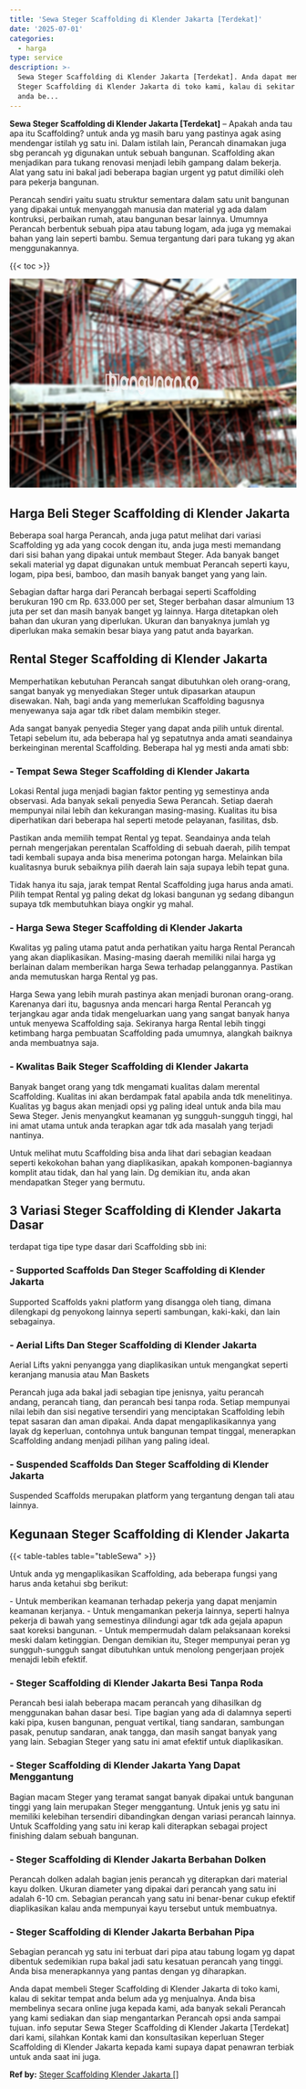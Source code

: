 ```yaml
---
title: 'Sewa Steger Scaffolding di Klender Jakarta [Terdekat]'
date: '2025-07-01'
categories:
  - harga
type: service
description: >-
  Sewa Steger Scaffolding di Klender Jakarta [Terdekat]. Anda dapat membeli
  Steger Scaffolding di Klender Jakarta di toko kami, kalau di sekitar tempat
  anda be...
---
```


**Sewa Steger Scaffolding di Klender Jakarta \[Terdekat\]** – Apakah anda tau apa itu Scaffolding? untuk anda yg masih baru yang pastinya agak asing mendengar istilah yg satu ini. Dalam istilah lain, Perancah dinamakan juga sbg perancah yg digunakan untuk sebuah bangunan. Scaffolding akan menjadikan para tukang renovasi menjadi lebih gampang dalam bekerja. Alat yang satu ini bakal jadi beberapa bagian urgent yg patut dimiliki oleh para pekerja bangunan.

Perancah sendiri yaitu suatu struktur sementara dalam satu unit bangunan yang dipakai untuk menyanggah manusia dan material yg ada dalam kontruksi, perbaikan rumah, atau bangunan besar lainnya. Umumnya Perancah berbentuk sebuah pipa atau tabung logam, ada juga yg memakai bahan yang lain seperti bambu. Semua tergantung dari para tukang yg akan menggunakannya.

{{< toc >}}

![Sewa Steger Scaffolding di Klender Jakarta [Terdekat]](/images/sewa-scaffolding-steger-23.png)

## Harga Beli Steger Scaffolding di Klender Jakarta

Beberapa soal harga Perancah, anda juga patut melihat dari variasi Scaffolding yg ada yang cocok dengan itu, anda juga mesti memandang dari sisi bahan yang dipakai untuk membaut Steger. Ada banyak banget sekali material yg dapat digunakan untuk membuat Perancah seperti kayu, logam, pipa besi, bamboo, dan masih banyak banget yang yang lain.

Sebagian daftar harga dari Perancah berbagai seperti Scaffolding berukuran 190 cm Rp. 633.000 per set, Steger berbahan dasar almunium 13 juta per set dan masih banyak banget yg lainnya. Harga ditetapkan oleh bahan dan ukuran yang diperlukan. Ukuran dan banyaknya jumlah yg diperlukan maka semakin besar biaya yang patut anda bayarkan.

## Rental Steger Scaffolding di Klender Jakarta

Memperhatikan kebutuhan Perancah sangat dibutuhkan oleh orang-orang, sangat banyak yg menyediakan Steger untuk dipasarkan ataupun disewakan. Nah, bagi anda yang memerlukan Scaffolding bagusnya menyewanya saja agar tdk ribet dalam membikin steger.

Ada sangat banyak penyedia Steger yang dapat anda pilih untuk dirental. Tetapi sebelum itu, ada beberapa hal yg sepatutnya anda amati seandainya berkeinginan merental Scaffolding. Beberapa hal yg mesti anda amati sbb:

### \- Tempat Sewa Steger Scaffolding di Klender Jakarta

Lokasi Rental juga menjadi bagian faktor penting yg semestinya anda observasi. Ada banyak sekali penyedia Sewa Perancah. Setiap daerah mempunyai nilai lebih dan kekurangan masing-masing. Kualitas itu bisa diperhatikan dari beberapa hal seperti metode pelayanan, fasilitas, dsb.

Pastikan anda memilih tempat Rental yg tepat. Seandainya anda telah pernah mengerjakan perentalan Scaffolding di sebuah daerah, pilih tempat tadi kembali supaya anda bisa menerima potongan harga. Melainkan bila kualitasnya buruk sebaiknya pilih daerah lain saja supaya lebih tepat guna.

Tidak hanya itu saja, jarak tempat Rental Scaffolding juga harus anda amati. Pilih tempat Rental yg paling dekat dg lokasi bangunan yg sedang dibangun supaya tdk membutuhkan biaya ongkir yg mahal.

### \- Harga Sewa Steger Scaffolding di Klender Jakarta

Kwalitas yg paling utama patut anda perhatikan yaitu harga Rental Perancah yang akan diaplikasikan. Masing-masing daerah memiliki nilai harga yg berlainan dalam memberikan harga Sewa terhadap pelanggannya. Pastikan anda memutuskan harga Rental yg pas.

Harga Sewa yang lebih murah pastinya akan menjadi buronan orang-orang. Karenanya dari itu, bagusnya anda mencari harga Rental Perancah yg terjangkau agar anda tidak mengeluarkan uang yang sangat banyak hanya untuk menyewa Scaffolding saja. Sekiranya harga Rental lebih tinggi ketimbang harga pembuatan Scaffolding pada umumnya, alangkah baiknya anda membuatnya saja.

### \- Kwalitas Baik Steger Scaffolding di Klender Jakarta

Banyak banget orang yang tdk mengamati kualitas dalam merental Scaffolding. Kualitas ini akan berdampak fatal apabila anda tdk menelitinya. Kualitas yg bagus akan menjadi opsi yg paling ideal untuk anda bila mau Sewa Steger. Jenis menyangkut keamanan yg sungguh-sungguh tinggi, hal ini amat utama untuk anda terapkan agar tdk ada masalah yang terjadi nantinya.

Untuk melihat mutu Scaffolding bisa anda lihat dari sebagian keadaan seperti kekokohan bahan yang diaplikasikan, apakah komponen-bagiannya komplit atau tidak, dan hal yang lain. Dg demikian itu, anda akan mendapatkan Steger yang bermutu.

## 3 Variasi Steger Scaffolding di Klender Jakarta Dasar

terdapat tiga tipe type dasar dari Scaffolding sbb ini:

### \- Supported Scaffolds Dan Steger Scaffolding di Klender Jakarta

Supported Scaffolds yakni platform yang disangga oleh tiang, dimana dilengkapi dg penyokong lainnya seperti sambungan, kaki-kaki, dan lain sebagainya.

### \- Aerial Lifts Dan Steger Scaffolding di Klender Jakarta

Aerial Lifts yakni penyangga yang diaplikasikan untuk mengangkat seperti keranjang manusia atau Man Baskets

Perancah juga ada bakal jadi sebagian tipe jenisnya, yaitu perancah andang, perancah tiang, dan perancah besi tanpa roda. Setiap mempunyai nilai lebih dan sisi negative tersendiri yang menciptakan Scaffolding lebih tepat sasaran dan aman dipakai. Anda dapat mengaplikasikannya yang layak dg keperluan, contohnya untuk bangunan tempat tinggal, menerapkan Scaffolding andang menjadi pilihan yang paling ideal.

### \- Suspended Scaffolds Dan Steger Scaffolding di Klender Jakarta

Suspended Scaffolds merupakan platform yang tergantung dengan tali atau lainnya.

## Kegunaan Steger Scaffolding di Klender Jakarta

{{< table-tables table="tableSewa" >}}

Untuk anda yg mengaplikasikan Scaffolding, ada beberapa fungsi yang harus anda ketahui sbg berikut:

\- Untuk memberikan keamanan terhadap pekerja yang dapat menjamin keamanan kerjanya. - Untuk mengamankan pekerja lainnya, seperti halnya pekerja di bawah yang semestinya dilindungi agar tdk ada gejala apapun saat koreksi bangunan. - Untuk mempermudah dalam pelaksanaan koreksi meski dalam ketinggian. Dengan demikian itu, Steger mempunyai peran yg sungguh-sungguh sangat dibutuhkan untuk menolong pengerjaan projek menajdi lebih efektif.

### \- Steger Scaffolding di Klender Jakarta Besi Tanpa Roda

Perancah besi ialah beberapa macam perancah yang dihasilkan dg menggunakan bahan dasar besi. Tipe bagian yang ada di dalamnya seperti kaki pipa, kusen bangunan, penguat vertikal, tiang sandaran, sambungan pasak, penutup sandaran, anak tangga, dan masih sangat banyak yang yang lain. Sebagian Steger yang satu ini amat efektif untuk diaplikasikan.

### \- Steger Scaffolding di Klender Jakarta Yang Dapat Menggantung

Bagian macam Steger yang teramat sangat banyak dipakai untuk bangunan tinggi yang lain merupakan Steger menggantung. Untuk jenis yg satu ini memiliki kelebihan tersendiri dibandingkan dengan variasi perancah lainnya. Untuk Scaffolding yang satu ini kerap kali diterapkan sebagai project finishing dalam sebuah bangunan.

### \- Steger Scaffolding di Klender Jakarta Berbahan Dolken

Perancah dolken adalah bagian jenis perancah yg diterapkan dari material kayu dolken. Ukuran diameter yang dipakai dari perancah yang satu ini adalah 6-10 cm. Sebagian perancah yang satu ini benar-benar cukup efektif diaplikasikan kalau anda mempunyai kayu tersebut untuk membuatnya.

### \- Steger Scaffolding di Klender Jakarta Berbahan Pipa

Sebagian perancah yg satu ini terbuat dari pipa atau tabung logam yg dapat dibentuk sedemikian rupa bakal jadi satu kesatuan perancah yang tinggi. Anda bisa menerapkannya yang pantas dengan yg diharapkan.

Anda dapat membeli Steger Scaffolding di Klender Jakarta di toko kami, kalau di sekitar tempat anda belum ada yg menjualnya. Anda bisa membelinya secara online juga kepada kami, ada banyak sekali Perancah yang kami sediakan dan siap mengantarkan Perancah opsi anda sampai tujuan. info seputar Sewa Steger Scaffolding di Klender Jakarta \[Terdekat\] dari kami, silahkan Kontak kami dan konsultasikan keperluan Steger Scaffolding di Klender Jakarta kepada kami supaya dapat penawran terbiak untuk anda saat ini juga.

**Ref by:** [Steger Scaffolding Klender Jakarta []](https://id.wikipedia.org/wiki/Steger)
